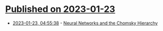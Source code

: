 # [Published on 2023-01-23](index.md)

* [2023-01-23, 04:55:38](https://news.ycombinator.com/item?id=34485631) - [Neural Networks and the Chomsky Hierarchy](https://arxiv.org/abs/2207.02098)
